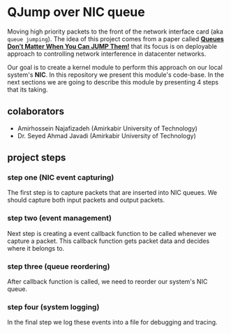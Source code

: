 # QJump over NIC queue

Moving high priority packets to the front of the network interface card (aka ```queue jumping```).
The idea of this project comes from a paper called
[__Queues Don’t Matter When You Can JUMP Them!__](https://www.usenix.org/conference/nsdi15/technical-sessions/presentation/grosvenor) that
its focus is on deployable approach to controlling network interference in datacenter networks.

Our goal is to create a kernel module to perform this approach on our local system's __NIC__. In this repository
we present this module's code-base. In the next sections we are going to describe this module by presenting 4
steps that its taking.

## colaborators

- Amirhossein Najafizadeh (Amirkabir University of Technology)
- Dr. Seyed Ahmad Javadi (Amirkabir University of Technology)

## project steps

### step one (NIC event capturing)

The first step is to capture packets that are inserted into NIC queues. We should capture both
input packets and output packets.

### step two (event management)

Next step is creating a event callback function to be called whenever we capture a packet. This callback
function gets packet data and decides where it belongs to.

### step three (queue reordering)

After callback function is called, we need to reorder our system's NIC queue.

### step four (system logging)

In the final step we log these events into a file for debugging and tracing.
